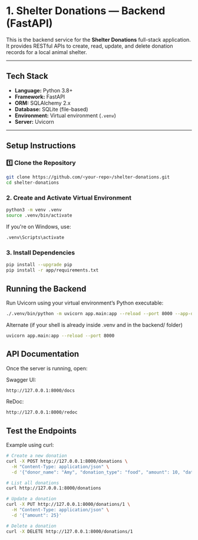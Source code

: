 # 1. Shelter Donations — Backend (FastAPI)

This is the backend service for the **Shelter Donations** full-stack application.  
It provides RESTful APIs to create, read, update, and delete donation records for a local animal shelter.

---

## Tech Stack

- **Language:** Python 3.8+
- **Framework:** FastAPI
- **ORM:** SQLAlchemy 2.x
- **Database:** SQLite (file-based)
- **Environment:** Virtual environment (`.venv`)
- **Server:** Uvicorn

---

## Setup Instructions

### 1️⃣ Clone the Repository
```bash
git clone https://github.com/<your-repo>/shelter-donations.git
cd shelter-donations
```

### 2. Create and Activate Virtual Environment

```bash
python3 -m venv .venv
source .venv/bin/activate
```

If you're on Windows, use:
```bash
.venv\Scripts\activate
```

### 3. Install Dependencies

```bash
pip install --upgrade pip
pip install -r app/requirements.txt
```

## Running the Backend

Run Uvicorn using your virtual environment’s Python executable:

```bash
./.venv/bin/python -m uvicorn app.main:app --reload --port 8000 --app-dir backend
```

Alternate (if your shell is already inside .venv and in the backend/ folder)

```bash
uvicorn app.main:app --reload --port 8000
```

## API Documentation

Once the server is running, open:

Swagger UI:

```bash
http://127.0.0.1:8000/docs
```

ReDoc:

```bash
http://127.0.0.1:8000/redoc
```

## Test the Endpoints

Example using curl:

```bash
# Create a new donation
curl -X POST http://127.0.0.1:8000/donations \
  -H "Content-Type: application/json" \
  -d '{"donor_name": "Amy", "donation_type": "food", "amount": 10, "date": "2025-10-07"}'

# List all donations
curl http://127.0.0.1:8000/donations

# Update a donation
curl -X PUT http://127.0.0.1:8000/donations/1 \
  -H "Content-Type: application/json" \
  -d '{"amount": 25}'

# Delete a donation
curl -X DELETE http://127.0.0.1:8000/donations/1

```

